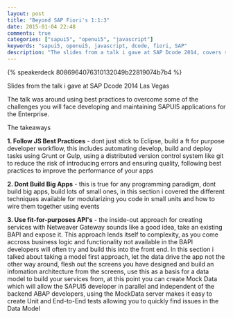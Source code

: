 ```yaml
---
layout: post
title: "Beyond SAP Fiori's 1:1:3"
date: 2015-01-04 22:48
comments: true
categories: ["sapui5", "openui5", "javascript"]
keywords: "sapui5, openui5, javascript, dcode, fiori, SAP"
description: "The slides from a talk i gave at SAP Dcode 2014, covers some of the best practices you may want to adopt when developing SAPUI5 apps for the enterprise"
---
```


{% speakerdeck 8086964076310132049b22819074b7b4 %}

Slides from the talk i gave at SAP Dcode 2014 Las Vegas

The talk was around using best practices to overcome some of the challenges you will face developing and maintaining SAPUI5 applications for the Enterprise.

The takeaways

**1. Follow JS Best Practices** - dont just stick to Eclipse, build a ft for purpose developer workflow, this includes automating develop, build and deploy tasks using Grunt or Gulp, using a distributed version control system like git to reduce the risk of introducing errors and ensuring quality, following best practices to improve the performance of your apps

**2. Dont Build Big Apps** - this is true for any programming paradigm, dont build big apps, build lots of small ones, in this section i covered the different techniques available for modularizing you code in small units and how to wire them together using events

**3. Use fit-for-purposes API's** - the inside-out approach for creating services with Netweaver Gateway sounds like a good idea, take an existing BAPI and expose it. This approach lends itself to complexity, as you come accross business logic and functionality not available in the BAPI developers will often try and build this into the front end. In this section i talked about taking a model first approach, let the data drive the app not the other way around, flesh out the screens you have designed and build an infomation architecture from the screens, use this as a basis for a data model to build your services from, at this point you can create Mock Data which will allow the SAPUI5 developer in parallel and independent of the backend ABAP developers, using the MockData server makes it easy to create Unit and End-to-End tests allowing you to quickly find issues in the Data Model